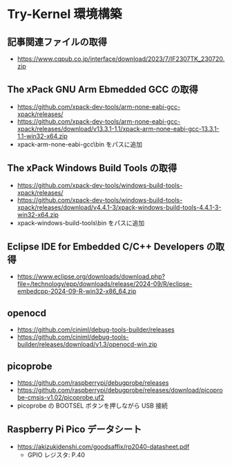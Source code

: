# Try-Kernel 環境構築

## 記事関連ファイルの取得
- https://www.cqpub.co.jp/interface/download/2023/7/IF2307TK_230720.zip
 
## The xPack GNU Arm Ebmedded GCC の取得
- https://github.com/xpack-dev-tools/arm-none-eabi-gcc-xpack/releases/
- https://github.com/xpack-dev-tools/arm-none-eabi-gcc-xpack/releases/download/v13.3.1-1.1/xpack-arm-none-eabi-gcc-13.3.1-1.1-win32-x64.zip
- xpack-arm-none-eabi-gcc\bin をパスに追加

## The xPack Windows Build Tools の取得
- https://github.com/xpack-dev-tools/windows-build-tools-xpack/releases/
- https://github.com/xpack-dev-tools/windows-build-tools-xpack/releases/download/v4.4.1-3/xpack-windows-build-tools-4.4.1-3-win32-x64.zip
- xpack-windows-build-tools\bin をパスに追加

## Eclipse IDE for Embedded C/C++ Developers の取得
- https://www.eclipse.org/downloads/download.php?file=/technology/epp/downloads/release/2024-09/R/eclipse-embedcpp-2024-09-R-win32-x86_64.zip

## openocd
- https://github.com/ciniml/debug-tools-builder/releases
- https://github.com/ciniml/debug-tools-builder/releases/download/v1.3/openocd-win.zip

## picoprobe
- https://github.com/raspberrypi/debugprobe/releases
- https://github.com/raspberrypi/debugprobe/releases/download/picoprobe-cmsis-v1.02/picoprobe.uf2
- picoprobe の BOOTSEL ボタンを押しながら USB 接続

## Raspberry Pi Pico データシート
- https://akizukidenshi.com/goodsaffix/rp2040-datasheet.pdf
    - GPIO レジスタ: P.40 
